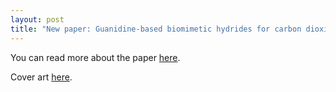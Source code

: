 ```yaml
---
layout: post
title: "New paper: Guanidine-based biomimetic hydrides for carbon dioxide reduction"
---
```


You can read more about the paper [here](https://github.com/riclzh/novelchemrxn/blob/master/files/papers/d3cc00475a.pdf).

Cover art [here](https://github.com/riclzh/novelchemrxn/blob/master/files/papers/d3cc90141f.pdf). 
